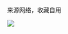 来源网络，收藏自用

<div blign="center"> <img src="https://profile-counter.glitch.me/quantumultxx/count.svg" /> </div>

